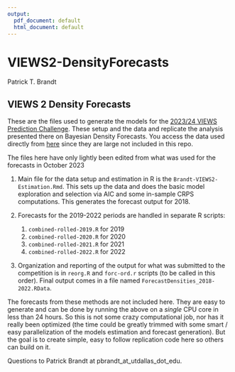 ```yaml
---
output:
  pdf_document: default
  html_document: default
---
```

# VIEWS2-DensityForecasts
Patrick T. Brandt 

## VIEWS 2 Density Forecasts

These are the files used to generate the models for the [2023/24 VIEWS Prediction Challenge](https://viewsforecasting.org/prediction-competition-2/).  These setup and the data and replicate the analysis presented there on Bayesian Density Forecasts. You access the data used directly from [here](https://www.dropbox.com/sh/yxk5w04p2e1xtqk/AACU2k5EUOuEeMq2kZ3gpZZwa?dl=0) since they are large not included in this repo.

The files here have only lightly been edited from what was used for the forecasts in October 2023

1.  Main file for the data setup and estimation in R is the `Brandt-VIEWS2-Estimation.Rmd`.  This sets up the data and does the basic model exploration and selection via AIC and some in-sample CRPS computations.  This generates the forecast output for 2018.

2.  Forecasts for the 2019-2022 periods are handled in separate R scripts:
    1.  `combined-rolled-2019.R` for 2019
    2.  `combined-rolled-2020.R` for 2020
    3.  `combined-rolled-2021.R` for 2021
    4.  `combined-rolled-2022.R` for 2022

3.  Organization and reporting of the output for what was submitted to the competition is in `reorg.R` and `forc-ord.r` scripts (to be called in this order).  Final output comes in a file named `ForecastDensities_2018-2022.RData`. 

The forecasts from these methods are not included here.  They are easy to generate and can be done by running the above on a *single* CPU core in less than 24 hours.  So this is not some crazy computational job, nor has it really been optimized (the time could be greatly trimmed with some smart / easy parallelization of the models estimation and forecast generation). But the goal is to create simple, easy to follow replication code here so others can build on it.


Questions to Patrick Brandt at pbrandt_at_utdallas_dot_edu.

